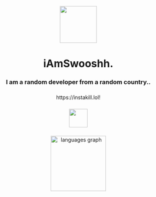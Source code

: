 <div align="center">
  <img height="100" src="https://cdn.discordapp.com/attachments/961889311744229376/1137051039196004392/pfp.jpg"  />
</div>

###

<h1 align="center">iAmSwooshh.</h1>

###

<h3 align="center">I am a random developer from a random country..</h3>

###

<p align="center">https://instakill.lol!</p>

###

<div align="center">
  <img src="https://cdn.jsdelivr.net/gh/devicons/devicon/icons/cplusplus/cplusplus-plain.svg" height="50" width="50" />
</div>

###

<div align="center">
  <img src="https://github-readme-stats.vercel.app/api/top-langs?username=iAmSwooshh&locale=en&hide_title=false&layout=compact&card_width=320&langs_count=5&theme=dark&hide_border=false&order=2" height="150" alt="languages graph"  />
</div>

###
